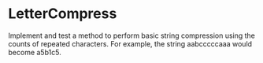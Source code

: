 # LetterCompress

Implement and test a method to perform basic string compression using the counts of repeated characters.
For example, the string aabcccccaaa would become a5b1c5.
